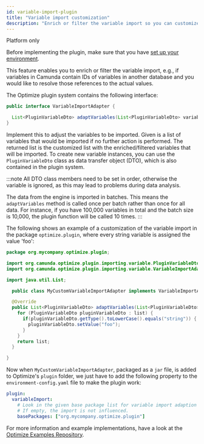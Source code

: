 ```yaml
---
id: variable-import-plugin
title: "Variable import customization"
description: "Enrich or filter the variable import so you can customize which and how variables are imported to Optimize."
---
```


<span class="badge badge--platform">Platform only</span>

Before implementing the plugin, make sure that you have [set up your environment](./plugin-system.md/#setup-your-environment).

This feature enables you to enrich or filter the variable import, e.g., if variables in Camunda contain IDs of variables in another database and you would like to resolve those references to the actual values.

The Optimize plugin system contains the following interface:

```java
public interface VariableImportAdapter {

  List<PluginVariableDto> adaptVariables(List<PluginVariableDto> variables);
}
```

Implement this to adjust the variables to be imported. Given is a list of variables that would be imported if no further action is performed. The returned list is the customized list with the enriched/filtered variables that will be imported. To create new variable instances, you can use the `PluginVariableDto` class as data transfer object (DTO), which is also contained in the plugin system.

:::note
All DTO class members need to be set in order, otherwise the variable is ignored, as this may lead to problems during data analysis.

The data from the engine is imported in batches. This means the `adaptVariables` method is called once per batch rather than once for all data. For instance, if you have 100,000 variables in total and the batch size is 10,000, the plugin function will be called 10 times.
:::

The following shows an example of a customization of the variable import in the package `optimize.plugin`, where every string variable is assigned the value 'foo':

```java
package org.mycompany.optimize.plugin;

import org.camunda.optimize.plugin.importing.variable.PluginVariableDto;
import org.camunda.optimize.plugin.importing.variable.VariableImportAdapter;

import java.util.List;

  public class MyCustomVariableImportAdapter implements VariableImportAdapter {

  @Override
  public List<PluginVariableDto> adaptVariables(List<PluginVariableDto> list) {
    for (PluginVariableDto pluginVariableDto : list) {
      if(pluginVariableDto.getType().toLowerCase().equals("string")) {
        pluginVariableDto.setValue("foo");
      }
    }
    return list;
  }

}
```

Now when `MyCustomVariableImportAdapter`, packaged as a `jar` file, is added to Optimize's `plugin` folder, we just have to add the following property to the `environment-config.yaml` file to make the plugin work:

```yaml
plugin:
  variableImport:
    # Look in the given base package list for variable import adaption plugins.
    # If empty, the import is not influenced.
    basePackages: ["org.mycompany.optimize.plugin"]
```

For more information and example implementations, have a look at the [Optimize Examples Repository](https://github.com/camunda/camunda-optimize-examples#getting-started-with-variable-import-plugins).
